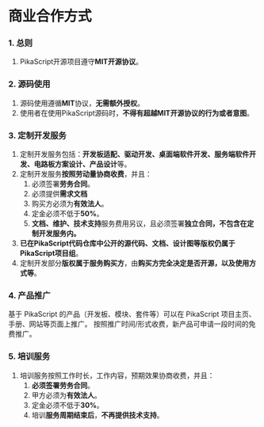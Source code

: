 # 商业合作方式

### 1. 总则
   1. PikaScript开源项目遵守**MIT开源协议**。
### 2. 源码使用

   1. 源码使用遵循**MIT**协议，**无需额外授权**。
   1. 使用者在使用PikaScript源码时，**不得有超越MIT开源协议的行为或者意图**。
### 3. 定制开发服务

   1. 定制开发服务包括：**开发板适配、驱动开发、桌面端软件开发、服务端软件开发、电路板方案设计、产品设计**等。
   1. 定制开发服务**按照劳动量协商收费**，并且：
      1. 必须签署**劳务合同**。
      1. 必须提供**需求文档**
      1. 购买方必须为**有效法人**。
      1. 定金必须不低于**50%**。
      1. **文档、维护、技术支持**服务费用另议，且必须签署**独立合同，不包含在定制开发服务内。**
   3. **已在PikaScript代码仓库中公开的源代码、文档、设计图等版权仍属于PikaScript项目组**。
   3. 定制开发部分**版权属于服务购买方**，由**购买方完全决定是否开源，以及使用方式等**。
### 4. 产品推广
基于 PikaScript 的产品（开发板、模块、套件等）可以在 PikaScript 项目主页、手册、网站等页面上推广。
按照推广时间/形式收费，新产品可申请一段时间的免费推广。
### 5. 培训服务

   1. 培训服务按照工作时长，工作内容，预期效果协商收费，并且：
      1. **必须签署劳务合同**。
      1. 甲方必须为**有效法人**。
      1. 定金必须不低于**30%**。
      1. 培训**服务周期结束后**，**不再提供技术支持**。
